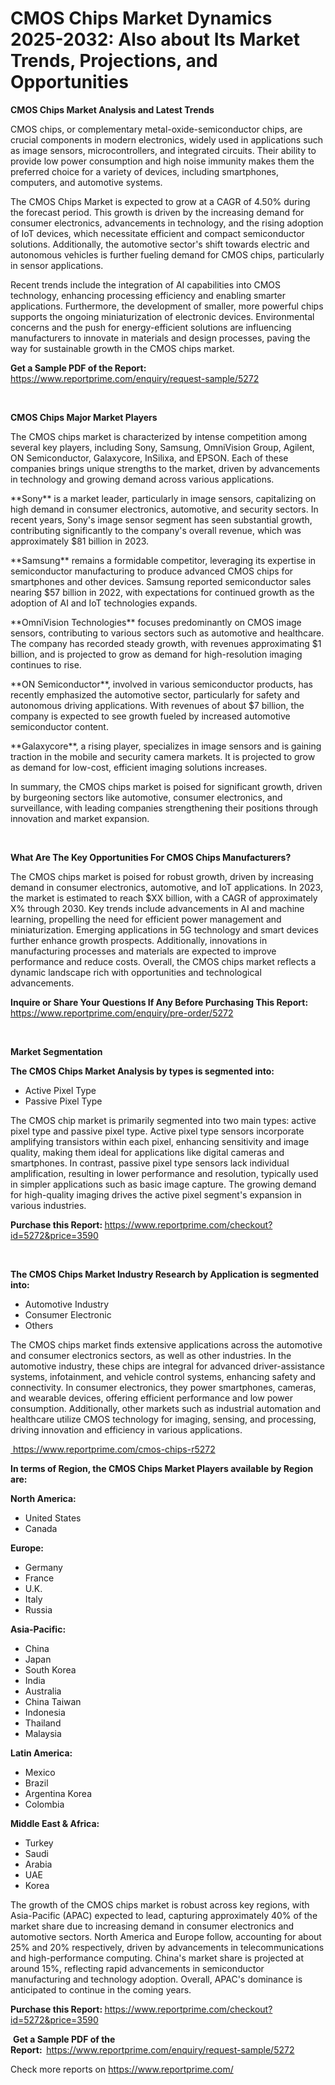<p><h1>CMOS Chips Market Dynamics 2025-2032: Also about Its Market Trends, Projections, and Opportunities</h1></p><p><strong>CMOS Chips Market Analysis and Latest Trends</strong></p>
<p><p>CMOS chips, or complementary metal-oxide-semiconductor chips, are crucial components in modern electronics, widely used in applications such as image sensors, microcontrollers, and integrated circuits. Their ability to provide low power consumption and high noise immunity makes them the preferred choice for a variety of devices, including smartphones, computers, and automotive systems.</p><p>The CMOS Chips Market is expected to grow at a CAGR of 4.50% during the forecast period. This growth is driven by the increasing demand for consumer electronics, advancements in technology, and the rising adoption of IoT devices, which necessitate efficient and compact semiconductor solutions. Additionally, the automotive sector's shift towards electric and autonomous vehicles is further fueling demand for CMOS chips, particularly in sensor applications.</p><p>Recent trends include the integration of AI capabilities into CMOS technology, enhancing processing efficiency and enabling smarter applications. Furthermore, the development of smaller, more powerful chips supports the ongoing miniaturization of electronic devices. Environmental concerns and the push for energy-efficient solutions are influencing manufacturers to innovate in materials and design processes, paving the way for sustainable growth in the CMOS chips market.</p></p>
<p><strong>Get a Sample PDF of the Report:&nbsp;</strong> <a href="https://www.reportprime.com/enquiry/request-sample/5272?utm_campaign=3201&utm_medium=2&utm_source=Github&utm_content=ia&utm_term=19032025&utm_id=cmos-chips">https://www.reportprime.com/enquiry/request-sample/5272</a></p>
<p>&nbsp;</p>
<p><strong>CMOS Chips Major Market Players</strong></p>
<p><p>The CMOS chips market is characterized by intense competition among several key players, including Sony, Samsung, OmniVision Group, Agilent, ON Semiconductor, Galaxycore, InSilixa, and EPSON. Each of these companies brings unique strengths to the market, driven by advancements in technology and growing demand across various applications.</p><p>**Sony** is a market leader, particularly in image sensors, capitalizing on high demand in consumer electronics, automotive, and security sectors. In recent years, Sony's image sensor segment has seen substantial growth, contributing significantly to the company's overall revenue, which was approximately $81 billion in 2023.</p><p>**Samsung** remains a formidable competitor, leveraging its expertise in semiconductor manufacturing to produce advanced CMOS chips for smartphones and other devices. Samsung reported semiconductor sales nearing $57 billion in 2022, with expectations for continued growth as the adoption of AI and IoT technologies expands.</p><p>**OmniVision Technologies** focuses predominantly on CMOS image sensors, contributing to various sectors such as automotive and healthcare. The company has recorded steady growth, with revenues approximating $1 billion, and is projected to grow as demand for high-resolution imaging continues to rise.</p><p>**ON Semiconductor**, involved in various semiconductor products, has recently emphasized the automotive sector, particularly for safety and autonomous driving applications. With revenues of about $7 billion, the company is expected to see growth fueled by increased automotive semiconductor content.</p><p>**Galaxycore**, a rising player, specializes in image sensors and is gaining traction in the mobile and security camera markets. It is projected to grow as demand for low-cost, efficient imaging solutions increases.</p><p>In summary, the CMOS chips market is poised for significant growth, driven by burgeoning sectors like automotive, consumer electronics, and surveillance, with leading companies strengthening their positions through innovation and market expansion.</p></p>
<p>&nbsp;</p>
<p><strong>What Are The Key Opportunities For CMOS Chips Manufacturers?</strong></p>
<p><p>The CMOS chips market is poised for robust growth, driven by increasing demand in consumer electronics, automotive, and IoT applications. In 2023, the market is estimated to reach $XX billion, with a CAGR of approximately X% through 2030. Key trends include advancements in AI and machine learning, propelling the need for efficient power management and miniaturization. Emerging applications in 5G technology and smart devices further enhance growth prospects. Additionally, innovations in manufacturing processes and materials are expected to improve performance and reduce costs. Overall, the CMOS chips market reflects a dynamic landscape rich with opportunities and technological advancements.</p></p>
<p><strong>Inquire or Share Your Questions If Any Before Purchasing This Report:</strong> <a href="https://www.reportprime.com/enquiry/pre-order/5272?utm_campaign=3201&utm_medium=2&utm_source=Github&utm_content=ia&utm_term=19032025&utm_id=cmos-chips">https://www.reportprime.com/enquiry/pre-order/5272</a></p>
<p>&nbsp;</p>
<p><strong>Market Segmentation</strong></p>
<p><strong>The CMOS Chips Market Analysis by types is segmented into:</strong></p>
<p><ul><li>Active Pixel Type</li><li>Passive Pixel Type</li></ul></p>
<p><p>The CMOS chip market is primarily segmented into two main types: active pixel type and passive pixel type. Active pixel type sensors incorporate amplifying transistors within each pixel, enhancing sensitivity and image quality, making them ideal for applications like digital cameras and smartphones. In contrast, passive pixel type sensors lack individual amplification, resulting in lower performance and resolution, typically used in simpler applications such as basic image capture. The growing demand for high-quality imaging drives the active pixel segment's expansion in various industries.</p></p>
<p><strong>Purchase this Report:&nbsp;</strong><a href="https://www.reportprime.com/checkout?id=5272&price=3590&utm_campaign=3201&utm_medium=2&utm_source=Github&utm_content=ia&utm_term=19032025&utm_id=cmos-chips">https://www.reportprime.com/checkout?id=5272&price=3590</a></p>
<p>&nbsp;</p>
<p><strong>The CMOS Chips Market Industry Research by Application is segmented into:</strong></p>
<p><ul><li>Automotive Industry</li><li>Consumer Electronic</li><li>Others</li></ul></p>
<p><p>The CMOS chips market finds extensive applications across the automotive and consumer electronics sectors, as well as other industries. In the automotive industry, these chips are integral for advanced driver-assistance systems, infotainment, and vehicle control systems, enhancing safety and connectivity. In consumer electronics, they power smartphones, cameras, and wearable devices, offering efficient performance and low power consumption. Additionally, other markets such as industrial automation and healthcare utilize CMOS technology for imaging, sensing, and processing, driving innovation and efficiency in various applications.</p></p>
<p><a href="https://www.reportprime.com/cmos-chips-r5272?utm_campaign=3201&utm_medium=2&utm_source=Github&utm_content=ia&utm_term=19032025&utm_id=cmos-chips">&nbsp;https://www.reportprime.com/cmos-chips-r5272</a></p>
<p><strong>In terms of Region, the CMOS Chips Market Players available by Region are:</strong></p>
<p>
    <p> <strong> North America: </strong>
        <ul>
            <li>United States</li>
            <li>Canada</li>
        </ul>
        </p> 
    <p> <strong> Europe: </strong>
        <ul>
            <li>Germany</li>
            <li>France</li>
            <li>U.K.</li>
            <li>Italy</li>
            <li>Russia</li>
        </ul>
        </p> 
    <p> <strong> Asia-Pacific: </strong>
        <ul>
            <li>China</li>
            <li>Japan</li>
            <li>South Korea</li>
            <li>India</li>
            <li>Australia</li>
            <li>China Taiwan</li>
            <li>Indonesia</li>
            <li>Thailand</li>
            <li>Malaysia</li>
        </ul>
        </p> 
    <p> <strong> Latin America: </strong>
        <ul>
            <li>Mexico</li>
            <li>Brazil</li>
            <li>Argentina Korea</li>
            <li>Colombia</li>
        </ul>
        </p> 
    <p> <strong> Middle East & Africa: </strong>
        <ul>
            <li>Turkey</li>
            <li>Saudi</li>
            <li>Arabia</li>
            <li>UAE</li>
            <li>Korea</li>
        </ul>
    </p>
    </p>
<p><p>The growth of the CMOS chips market is robust across key regions, with Asia-Pacific (APAC) expected to lead, capturing approximately 40% of the market share due to increasing demand in consumer electronics and automotive sectors. North America and Europe follow, accounting for about 25% and 20% respectively, driven by advancements in telecommunications and high-performance computing. China's market share is projected at around 15%, reflecting rapid advancements in semiconductor manufacturing and technology adoption. Overall, APAC's dominance is anticipated to continue in the coming years.</p></p>
<p><strong>Purchase this Report: </strong><a href="https://www.reportprime.com/checkout?id=5272&price=3590&utm_campaign=3201&utm_medium=2&utm_source=Github&utm_content=ia&utm_term=19032025&utm_id=cmos-chips">https://www.reportprime.com/checkout?id=5272&price=3590</a></p>
<p>&nbsp;<strong>Get a Sample PDF of the Report:&nbsp;&nbsp;</strong><a href="https://www.reportprime.com/enquiry/request-sample/5272?utm_campaign=3201&utm_medium=2&utm_source=Github&utm_content=ia&utm_term=19032025&utm_id=cmos-chips">https://www.reportprime.com/enquiry/request-sample/5272</a></p>
<p><strong></strong></p>
<p>Check more reports on <a href="https://www.reportprime.com/?utm_campaign=3201&utm_medium=2&utm_source=Github&utm_content=ia&utm_term=19032025&utm_id=cmos-chips">https://www.reportprime.com/</a></p>